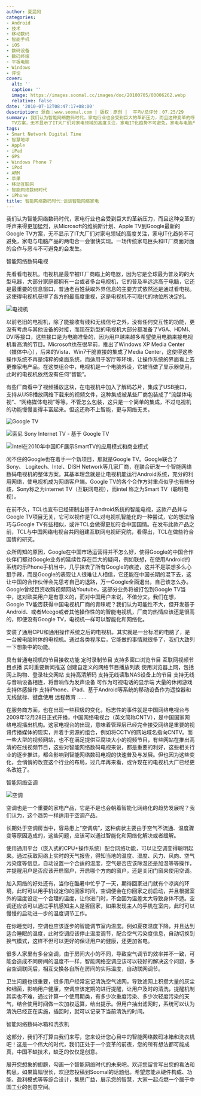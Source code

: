 ```yaml
---
author: 夏昆冈
categories:
- Android
- 技术
- 移动数码
- 智能手机
- iOS
- 数码设备
- 数码终端
- 平板电脑
- Windows
- 评论
cover:
  alt: ''
  caption: ''
  image: https://images.soomal.cc/images/doc/20100705/00006262.webp
  relative: false
date: '2010-07-12T08:47:17+08:00'
description: 源自：www.soomal.com | 版权：原创 |  平均/总评分：07.25/29
summary: 我们认为智能网络数码时代，家电行业也会受到巨大的革新压力，而且这种变革的呼声来得更加猛烈，从Microsoft的维纳斯计划、Apple TV到Google最新的Google
  TV方案，无不显示了IT大厂们对家电领域的高度关注，家电IT化趋势不可避免，家电与电脑产品的两电合一会很快实现。一场传统家电巨头和IT厂商面对面的合作与恶斗不可避免的会发生
tags:
- Smart Network Digital Time
- 智慧地球
- Apple
- iPad
- GPS
- Windows Phone 7
- iPod
- ARM
- 苹果
- 移动互联网
- 智能网络数码时代
- iPhone
title: 智能网络数码时代:谈谈智能网络家电
---
```


我们认为智能网络数码时代，家电行业也会受到巨大的革新压力，而且这种变革的呼声来得更加猛烈，从Microsoft的维纳斯计划、Apple TV到Google最新的Google TV方案，无不显示了IT大厂们对家电领域的高度关注，家电IT化趋势不可避免，家电与电脑产品的两电合一会很快实现。一场传统家电巨头和IT厂商面对面的合作与恶斗不可避免的会发生。



智能网络数码电视



先看看电视机。电视机是最早被IT厂商瞄上的电器，因为它是全球最为普及的的大型电器，大部分家庭都拥有一台或者多台电视机，它的普及率远远高于电脑，它还是最重要的信息窗口，普通老百姓获取外界信息的主要方式依然还是通过看电视。这使得电视机获得了各方的最高度重视，这是电视机不可取代的地位所决定的。



![电视机](https://images.soomal.cc/images/doc/20100705/00006262.webp)



以前老旧的电视机，除了能接收有线和无线信号之外，没有任何交互性的功能，更没有考虑与其他设备的对接，而现在新型的电视机大部分都准备了VGA、HDMI、DVI等接口，这些接口是为电脑准备的，因为用户越来越多希望使用电脑来接电视机看高清的节目。Microsoft也在很早前，推出了Windows 
XP Media Center（媒体中心），后来的Vista、Win7干脆直接的集成了Media Center，这使得这些操作系统不再是纯粹的桌面系统，而适用于客厅等环境，让操作系统的界面看上去更像家电产品。在这类组合中，电视机是一个电脑外设，它被当做了显示器使用，此时的电视机依然没有任何“智能”。



有些厂商看中了视频播放这块，在电视机中加入了解码芯片，集成了USB接口，支持从USB播放网络下载来的视频文件，这种集成被某些厂商包装成了“流媒体电视”、“网络媒体电视”等等。不管怎么包装，这只是一个简单的集成，不过电视机的功能慢慢变得丰富起来。但这还称不上智能，更与网络无关。



![Google TV](https://images.soomal.cc/images/doc/20100705/00006261.webp)



![索尼 Sony Internet TV - 基于 Google TV](https://images.soomal.cc/images/doc/20100711/00006320.webp)



![Intel在2010年中国IDF展示SmartTV的应用模式和商业模式](https://images.soomal.cc/images/doc/20100704/00006252.webp)



闲不住的Google也在着手一个新项目，那就是Google TV。Google联合了Sony、 Logitech、Intel、DISH 
Network等几家厂商，在联合研发一个智能网络数码电视机的整体方案。其基本理念就是让电视机能运行Android系统，充分的利用网络，使电视机成为网络客户端。Google 
TV的各个合作方对重点似乎也有些分歧，Sony称之为internet TV（互联网电视），而intel 称之为Smart TV（聪明电视）。



在前不久，TCL也宣布已经研制出基于Android系统的智能电视，这款产品并与Google 
TV项目无关，它可以视作是TCL对电视机智能化的一种尝试，它的想法恰巧与Google 
TV有些相似，或许TCL会做得更加符合中国国情。在发布此款产品之前，TCL与中国网络电视台共同组建互联网电视研究院，看得出，TCL在做些符合国情的研究。



众所周知的原因，Google在中国市场运营得并不怎么好，使得Google的中国合作伙伴们都对Google业务的延续性存在巨大的疑问，例如联想，在使用Android的系统的乐Phone手机当中，几乎抹去了所有Google的痕迹，这并不是联想多么心狠手辣，而是Google的表现让人很难让人相信，它还能在中国长期的混下去，这让中国的合作伙伴会先思考自己的退路，万一Google全面退出，自己该怎么办。Google曾经巨资收购视频网站Youtube，这部分业务将被打包到Google 
TV当中，这对欧美用户是有意义的，而对中国用户来说，不值分文。我们在想，Google 
TV能否获得中国电视机厂商的青睐呢？我们认为可能性不大，但开发基于Android、或者Meego或者其他操作性的的智能电视机，厂商的热情应该还是很高的，即便没有Google 
TV，电视机一样可以智能化和网络化。



安装了通用CPU和通用操作系统之后的电视机，其实就是一台标准的电脑了，是一台被电脑附体的电视机。通过各类程序后，它能做的事情就很多了，我们大致列一下想象中的功能。



具有普通电视机的节目接收功能
定时录制节目
支持多窗口浏览节目
互联网视频节目点播
实时重要新闻推送
创建自定义的网络节目播放列表
使用浏览器上网，包括网上购物、登录社交网站
支持高清解码
支持无线读取NAS设备上的节目
支持无线与音响设备相连，将音响作为发声设备
可作为可视电话的显示端
大量的休闲游戏
支持体感操作
支持iPhone、iPad、基于Android等系统的移动设备作为遥控器和无线鼠标、键盘使用
远程教育
……



在服务商方面，也在出现一些积极的变化，标志性的事件就是中国网络电视台与2009年12月28日正式开播，中国网络电视台（英文简称CNTV），是中国国家网络电视播出机构。这家电视台的出现，意味着管理层已经完全接受网络是重要的视讯传播媒体的现实，并着手资源的组合，例如将CCTV的网站域名指向CNTV。而一些大型的视频网站，也不在满足提供豆腐块大小的视频节目，有些网站在推出高清的在线视频节目，这些对智能网络数码电视来说，都是重要的利好，这些相关行业的逐步推进，都会影响到智能网络数码电视的快速普及与发展。但也因为这些变化，会悄悄的改变这个行业的布局，过几年再来看，或许现在的电视机大厂已经更名改姓了。



智能网络空调



![空调](https://images.soomal.cc/images/doc/20100705/00006263.webp)



空调也是一个重要的家电产品，它是不是也会朝着智能化网络化的趋势发展呢？我们认为，这个趋势一样适用于空调产品。



长期处于空调房当中，容易患上“空调病”，这种病状主要由于空气不流通、温度骤变等原因造成的，这些问题，应该可以通过智能化和网络化解决或者缓解。



使用通用平台（嵌入式的CPU+操作系统）配合网络功能，可以让空调变得聪明起来。通过获取网络上实时的天气报告，得知当地的温度、湿度、风力、风向、空气污染度等信息，自动设置一个合适的温度，空气是否应该除湿还是加湿等等操作，并提醒用户是否应该开启窗户，开启哪个方向的窗户，还是关闭门窗来使用空调。



加入网络的好处还有，当你在酷暑中忙乎了一天，期待回家进门就有个凉爽的环境，此时可以用手机设定你的回家时间，空调便会在你回家之前启动，并且根据室外的温度设定一个合理的温度，让你进门时，不会因为温差太大导致身体不适。空调还应该可以通过手机感知主人是否回家，如果发现主人的手机在室内，此时可以慢慢的启动进一步的温度调节工作。



在你睡觉时，空调也应该逐步的智能调节室内温度。例如夏夜温度下降，并且达到适合睡眠的温度，此时空调应该停止温度调节，配合空气污染度信息，自动切换到换气模式，这样不但可以更好的保证用户的健康，还更加省电。



很多人家里有多台空调，由于房间大小的不同，导致空气调节的效率并不一致，可能会造成不同房间的温度不一样，智能网络空调应该可以较好的解决这个问题，多台空调联网后，相互交换各自所在房间的实际温度，自动联网调节。



卫生问题也很重要，很多用户经常忘记清洗空气滤网，导致滤网上积攒大量的灰尘和细菌，影响用户健康，空调应该定期的进行提醒，让用户及时的清洗，提醒机制其实也不难，通过计算一个使用期类，有多少次重度污染、多少次轻度污染的天气，结合使用时间做一次加权运算，给出提示。但用户抽出滤网时，系统可以认为清洗已经正在实施，插回时，就可以记录下当前清洗的时间。



智能网络数码冰箱和洗衣机



这部分，我们不打算由我们来写，您来设计您心目中的智能网络数码冰箱和洗衣机吧！这是一个伟大的时代，我们正处于一个变革的前夜，您的所有想法都可能成真，中国不缺技术，缺乏的仅仅是创意。



展开您想象的翅膀，勾画一个智能网络时代的未来吧。欢迎您留言写出您的看法和构思，如果篇幅很长，欢迎您投稿到Soomal的话题组。希望您能从硬件构成、功能、盈利模式等等综合设计，集思广益，展示您的智慧，大家一起点燃一个属于中国工业的创意空间。
